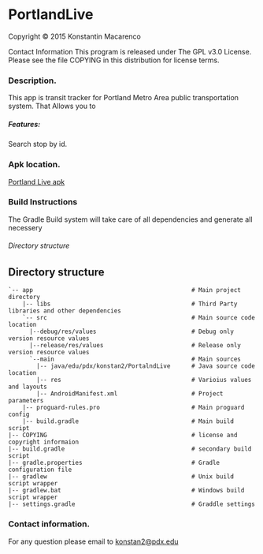 PortlandLive
==========

Copyright © 2015 Konstantin Macarenco

Contact Information
This program is released under The GPL v3.0 License. Please see the file COPYING in this distribution for license terms.

### Description.

This app is transit tracker for Portland Metro Area public transportation system. That Allows you to 
##### Features:
Search stop by id.



### Apk location.
[Portland Live apk](https://drive.google.com/folderview?id=0B1sfVZHfid1-fkVaZVBfYkxWcjNOek9hY1doeDlkdk1MOWtMUkRGUDJyNG1WVGxkNi1nZHM&usp=sharing)

### Build Instructions
The Gradle Build system will take care of all dependencies and generate all necessery 

###### Directory structure
## Directory structure ##

    `-- app                                             # Main project directory
        |-- libs                                        # Third Party libraries and other dependencies
        `-- src                                         # Main source code location
          |--debug/res/values                           # Debug only version resource values
          |--release/res/values                         # Release only version resource values
          `--main                                       # Main sources
            |-- java/edu/pdx/konstan2/PortalndLive      # Java source code location
            |-- res                                     # Varioius values and layouts
            |-- AndroidManifest.xml                     # Project parameters
        |-- proguard-rules.pro                          # Main proguard config
        |-- build.gradle                                # Main build script
    |-- COPYING                                         # license and copyright informaion
    |-- build.gradle                                    # secondary build script
    |-- gradle.properties                               # Gradle configuration file      
    |-- gradlew                                         # Unix build script wrapper
    |-- gradlew.bat                                     # Windows build script wrapper    
    |-- settings.gradle                                 # Graddle settings

### Contact information.
For any question please email to <konstan2@pdx.edu>
